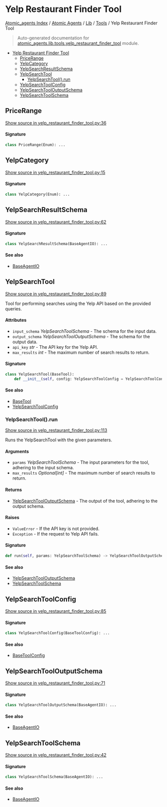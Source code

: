 # Yelp Restaurant Finder Tool

[Atomic_agents Index](../../../README.md#atomic_agents-index) / [Atomic Agents](../../index.md#atomic-agents) / [Lib](../index.md#lib) / [Tools](./index.md#tools) / Yelp Restaurant Finder Tool

> Auto-generated documentation for [atomic_agents.lib.tools.yelp_restaurant_finder_tool](../../../../../atomic_agents/lib/tools/yelp_restaurant_finder_tool.py) module.

- [Yelp Restaurant Finder Tool](#yelp-restaurant-finder-tool)
  - [PriceRange](#pricerange)
  - [YelpCategory](#yelpcategory)
  - [YelpSearchResultSchema](#yelpsearchresultschema)
  - [YelpSearchTool](#yelpsearchtool)
    - [YelpSearchTool().run](#yelpsearchtool()run)
  - [YelpSearchToolConfig](#yelpsearchtoolconfig)
  - [YelpSearchToolOutputSchema](#yelpsearchtooloutputschema)
  - [YelpSearchToolSchema](#yelpsearchtoolschema)

## PriceRange

[Show source in yelp_restaurant_finder_tool.py:36](../../../../../atomic_agents/lib/tools/yelp_restaurant_finder_tool.py#L36)

#### Signature

```python
class PriceRange(Enum): ...
```



## YelpCategory

[Show source in yelp_restaurant_finder_tool.py:15](../../../../../atomic_agents/lib/tools/yelp_restaurant_finder_tool.py#L15)

#### Signature

```python
class YelpCategory(Enum): ...
```



## YelpSearchResultSchema

[Show source in yelp_restaurant_finder_tool.py:62](../../../../../atomic_agents/lib/tools/yelp_restaurant_finder_tool.py#L62)

#### Signature

```python
class YelpSearchResultSchema(BaseAgentIO): ...
```

#### See also

- [BaseAgentIO](../../agents/base_agent.md#baseagentio)



## YelpSearchTool

[Show source in yelp_restaurant_finder_tool.py:89](../../../../../atomic_agents/lib/tools/yelp_restaurant_finder_tool.py#L89)

Tool for performing searches using the Yelp API based on the provided queries.

#### Attributes

- `input_schema` *YelpSearchToolSchema* - The schema for the input data.
- `output_schema` *YelpSearchToolOutputSchema* - The schema for the output data.
- `api_key` *str* - The API key for the Yelp API.
- `max_results` *int* - The maximum number of search results to return.

#### Signature

```python
class YelpSearchTool(BaseTool):
    def __init__(self, config: YelpSearchToolConfig = YelpSearchToolConfig()): ...
```

#### See also

- [BaseTool](./base.md#basetool)
- [YelpSearchToolConfig](#yelpsearchtoolconfig)

### YelpSearchTool().run

[Show source in yelp_restaurant_finder_tool.py:113](../../../../../atomic_agents/lib/tools/yelp_restaurant_finder_tool.py#L113)

Runs the YelpSearchTool with the given parameters.

#### Arguments

- `params` *YelpSearchToolSchema* - The input parameters for the tool, adhering to the input schema.
- `max_results` *Optional[int]* - The maximum number of search results to return.

#### Returns

- [YelpSearchToolOutputSchema](#yelpsearchtooloutputschema) - The output of the tool, adhering to the output schema.

#### Raises

- `ValueError` - If the API key is not provided.
- `Exception` - If the request to Yelp API fails.

#### Signature

```python
def run(self, params: YelpSearchToolSchema) -> YelpSearchToolOutputSchema: ...
```

#### See also

- [YelpSearchToolOutputSchema](#yelpsearchtooloutputschema)
- [YelpSearchToolSchema](#yelpsearchtoolschema)



## YelpSearchToolConfig

[Show source in yelp_restaurant_finder_tool.py:85](../../../../../atomic_agents/lib/tools/yelp_restaurant_finder_tool.py#L85)

#### Signature

```python
class YelpSearchToolConfig(BaseToolConfig): ...
```

#### See also

- [BaseToolConfig](./base.md#basetoolconfig)



## YelpSearchToolOutputSchema

[Show source in yelp_restaurant_finder_tool.py:71](../../../../../atomic_agents/lib/tools/yelp_restaurant_finder_tool.py#L71)

#### Signature

```python
class YelpSearchToolOutputSchema(BaseAgentIO): ...
```

#### See also

- [BaseAgentIO](../../agents/base_agent.md#baseagentio)



## YelpSearchToolSchema

[Show source in yelp_restaurant_finder_tool.py:42](../../../../../atomic_agents/lib/tools/yelp_restaurant_finder_tool.py#L42)

#### Signature

```python
class YelpSearchToolSchema(BaseAgentIO): ...
```

#### See also

- [BaseAgentIO](../../agents/base_agent.md#baseagentio)